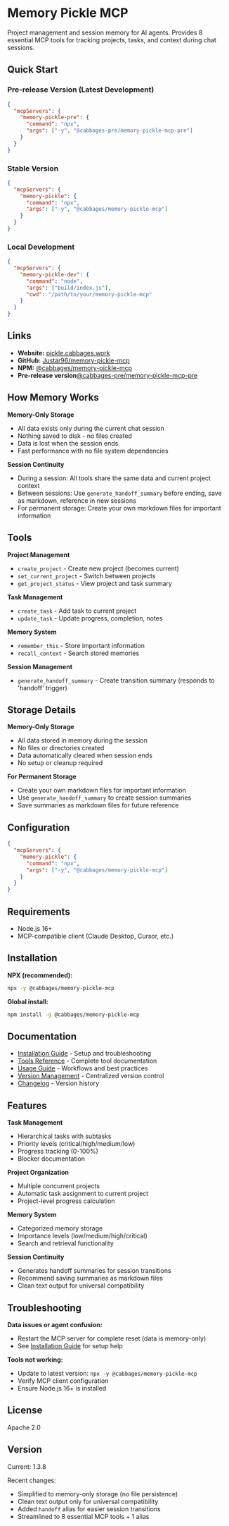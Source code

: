 # Memory Pickle MCP

Project management and session memory for AI agents. Provides 8 essential MCP tools for tracking projects, tasks, and context during chat sessions.

## Quick Start

### Pre-release Version (Latest Development)
```json
{
  "mcpServers": {
    "memory-pickle-pre": {
      "command": "npx",
      "args": ["-y", "@cabbages-pre/memory-pickle-mcp-pre"]
    }
  }
}
```

### Stable Version
```json
{
  "mcpServers": {
    "memory-pickle": {
      "command": "npx",
      "args": ["-y", "@cabbages/memory-pickle-mcp"]
    }
  }
}
```

### Local Development
```json
{
  "mcpServers": {
    "memory-pickle-dev": {
      "command": "node",
      "args": ["build/index.js"],
      "cwd": "/path/to/your/memory-pickle-mcp"
    }
  }
}
```

## Links

- **Website:** [pickle.cabbages.work](https://pickle.cabbages.work)
- **GitHub:** [Justar96/memory-pickle-mcp](https://github.com/Justar96/memory-pickle-mcp)
- **NPM:** [@cabbages/memory-pickle-mcp](https://www.npmjs.com/package/@cabbages/memory-pickle-mcp)
- **Pre-release version**[@cabbages-pre/memory-pickle-mcp-pre](https://www.npmjs.com/package/@cabbages-pre/memory-pickle-mcp-pre)

## How Memory Works

**Memory-Only Storage**
- All data exists only during the current chat session
- Nothing saved to disk - no files created
- Data is lost when the session ends
- Fast performance with no file system dependencies

**Session Continuity**
- During a session: All tools share the same data and current project context
- Between sessions: Use `generate_handoff_summary` before ending, save as markdown, reference in new sessions
- For permanent storage: Create your own markdown files for important information

## Tools

**Project Management**
- `create_project` - Create new project (becomes current)
- `set_current_project` - Switch between projects
- `get_project_status` - View project and task summary

**Task Management**
- `create_task` - Add task to current project
- `update_task` - Update progress, completion, notes

**Memory System**
- `remember_this` - Store important information
- `recall_context` - Search stored memories

**Session Management**
- `generate_handoff_summary` - Create transition summary (responds to 'handoff' trigger)

## Storage Details

**Memory-Only Storage**
- All data stored in memory during the session
- No files or directories created
- Data automatically cleared when session ends
- No setup or cleanup required

**For Permanent Storage**
- Create your own markdown files for important information
- Use `generate_handoff_summary` to create session summaries
- Save summaries as markdown files for future reference

## Configuration

```json
{
  "mcpServers": {
    "memory-pickle": {
      "command": "npx",
      "args": ["-y", "@cabbages/memory-pickle-mcp"]
    }
  }
}
```

## Requirements

- Node.js 16+
- MCP-compatible client (Claude Desktop, Cursor, etc.)

## Installation

**NPX (recommended):**
```bash
npx -y @cabbages/memory-pickle-mcp
```

**Global install:**
```bash
npm install -g @cabbages/memory-pickle-mcp
```

## Documentation

- [Installation Guide](docs/INSTALLATION.md) - Setup and troubleshooting
- [Tools Reference](docs/TOOLS.md) - Complete tool documentation
- [Usage Guide](docs/USAGE.md) - Workflows and best practices
- [Version Management](docs/VERSION-MANAGEMENT.md) - Centralized version control
- [Changelog](docs/CHANGELOG.md) - Version history

## Features

**Task Management**
- Hierarchical tasks with subtasks
- Priority levels (critical/high/medium/low)
- Progress tracking (0-100%)
- Blocker documentation

**Project Organization**
- Multiple concurrent projects
- Automatic task assignment to current project
- Project-level progress calculation

**Memory System**
- Categorized memory storage
- Importance levels (low/medium/high/critical)
- Search and retrieval functionality

**Session Continuity**
- Generates handoff summaries for session transitions
- Recommend saving summaries as markdown files
- Clean text output for universal compatibility

## Troubleshooting

**Data issues or agent confusion:**
- Restart the MCP server for complete reset (data is memory-only)
- See [Installation Guide](docs/INSTALLATION.md) for setup help

**Tools not working:**
- Update to latest version: `npx -y @cabbages/memory-pickle-mcp`
- Verify MCP client configuration
- Ensure Node.js 16+ is installed

## License

Apache 2.0

## Version

Current: 1.3.8

Recent changes:
- Simplified to memory-only storage (no file persistence)
- Clean text output only for universal compatibility
- Added `handoff` alias for easier session transitions
- Streamlined to 8 essential MCP tools + 1 alias

